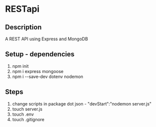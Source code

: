# RESTapi

## Description
A REST API using Express and MongoDB

## Setup - dependencies
1. npm init
2. npm i express mongoose
3. npm i --save-dev dotenv nodemon

## Steps
1. change scripts in package dot json  - "devStart":"nodemon server.js"
2. touch server.js
3. touch .env
4. touch .gitignore
